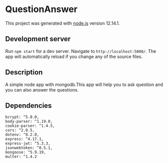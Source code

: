 # QuestionAnswer

This project was generated with [node.js](https://github.com/nodejs) version 12.14.1.

## Development server

Run `npm start` for a dev server. Navigate to `http://localhost:5000/`. The app will automatically reload if you change any of the source files.

## Description 

A simple node app with mongodb.This app will help you to ask question and you can also answer the questions.


## Dependencies

    bcrypt: ^5.0.0,
    body-parser: ^1.19.0,
    cookie-parser: ^1.4.5,
    cors: ^2.8.5,
    dotenv: ^8.2.0,
    express: ^4.17.1,
    express-jwt: ^5.3.3,
    jsonwebtoken: ^8.5.1,
    mongoose: ^5.9.19,
    multer: ^1.4.2
